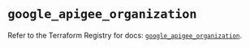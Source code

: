 # `google_apigee_organization`

Refer to the Terraform Registry for docs: [`google_apigee_organization`](https://registry.terraform.io/providers/hashicorp/google/5.14.0/docs/resources/apigee_organization).
